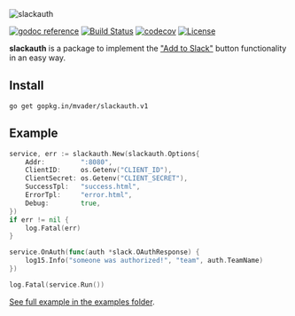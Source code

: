 <img src="https://rawgit.com/mvader/slackauth/master/logo.svg" alt="slackauth" />

[![godoc reference](https://cdn.rawgit.com/mvader/2faf5060e6cb109617ef5548836532aa/raw/2f5e2f2e934f6dde4ec4652ff0ae6d5c83cbfd6a/godoc.svg)](https://godoc.org/github.com/mvader/slackauth) [![Build Status](https://travis-ci.org/mvader/slackauth.svg?branch=master)](https://travis-ci.org/mvader/slackauth) [![codecov](https://codecov.io/gh/mvader/slackauth/branch/master/graph/badge.svg)](https://codecov.io/gh/mvader/slackauth) [![License](http://img.shields.io/:license-mit-blue.svg)](http://doge.mit-license.org)

**slackauth** is a package to implement the ["Add to Slack"](https://api.slack.com/docs/slack-button) button functionality in an easy way.

## Install

```
go get gopkg.in/mvader/slackauth.v1
```

## Example

```go
service, err := slackauth.New(slackauth.Options{
	Addr:         ":8080",
	ClientID:     os.Getenv("CLIENT_ID"),
	ClientSecret: os.Getenv("CLIENT_SECRET"),
	SuccessTpl:   "success.html",
	ErrorTpl:     "error.html",
	Debug:        true,
})
if err != nil {
	log.Fatal(err)
}

service.OnAuth(func(auth *slack.OAuthResponse) {
	log15.Info("someone was authorized!", "team", auth.TeamName)
})

log.Fatal(service.Run())
```

[See full example in the examples folder](https://github.com/mvader/slackauth/tree/master/examples).
